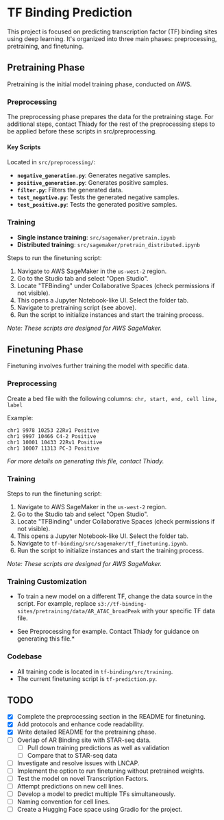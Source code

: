 # TF Binding Prediction

This project is focused on predicting transcription factor (TF) binding sites using deep learning. It's organized into three main phases: preprocessing, pretraining, and finetuning.



## Pretraining Phase

Pretraining is the initial model training phase, conducted on AWS.

### Preprocessing

The preprocessing phase prepares the data for the pretraining stage. For additional steps, contact Thiady for the rest of the preprocessing steps to be applied before these scripts in src/preprocessing.

#### Key Scripts

Located in `src/preprocessing/`:

- **`negative_generation.py`**: Generates negative samples.
- **`positive_generation.py`**: Generates positive samples.
- **`filter.py`**: Filters the generated data.
- **`test_negative.py`**: Tests the generated negative samples.
- **`test_positive.py`**: Tests the generated positive samples.

### Training

- **Single instance training**: `src/sagemaker/pretrain.ipynb`
- **Distributed training**: `src/sagemaker/pretrain_distributed.ipynb`

Steps to run the finetuning script:

1. Navigate to AWS SageMaker in the `us-west-2` region.
2. Go to the Studio tab and select "Open Studio".
3. Locate "TFBinding" under Collaborative Spaces (check permissions if not visible).
4. This opens a Jupyter Notebook-like UI. Select the folder tab.
5. Navigate to pretraining script (see above).
6. Run the script to initialize instances and start the training process.

*Note: These scripts are designed for AWS SageMaker.*

## Finetuning Phase

Finetuning involves further training the model with specific data.

### Preprocessing

Create a bed file with the following columns:
`chr, start, end, cell line, label`

Example:
```
chr1 9978 10253 22Rv1 Positive
chr1 9997 10466 C4-2 Positive
chr1 10001 10433 22Rv1 Positive
chr1 10007 11313 PC-3 Positive
```

*For more details on generating this file, contact Thiady.*

### Training

Steps to run the finetuning script:

1. Navigate to AWS SageMaker in the `us-west-2` region.
2. Go to the Studio tab and select "Open Studio".
3. Locate "TFBinding" under Collaborative Spaces (check permissions if not visible).
4. This opens a Jupyter Notebook-like UI. Select the folder tab.
5. Navigate to `tf-binding/src/sagemaker/tf_finetuning.ipynb`.
6. Run the script to initialize instances and start the training process.

*Note: These scripts are designed for AWS SageMaker.*

### Training Customization

- To train a new model on a different TF, change the data source in the script. For example, replace `s3://tf-binding-sites/pretraining/data/AR_ATAC_broadPeak` with your specific TF data file.

* See Preprocessing for example. Contact Thiady for guidance on generating this file.*

### Codebase

- All training code is located in `tf-binding/src/training`.
- The current finetuning script is `tf-prediction.py`.

## TODO

- [x] Complete the preprocessing section in the README for finetuning.
- [x] Add protocols and enhance code readability.
- [x] Write detailed README for the pretraining phase.
- [ ] Overlap of AR Binding site with STAR-seq data.
  - [ ] Pull down training predictions as well as validation
  - [ ] Compare that to STAR-seq data
- [ ] Investigate and resolve issues with LNCAP.
- [ ] Implement the option to run finetuning without pretrained weights.
- [ ] Test the model on novel Transcription Factors.
- [ ] Attempt predictions on new cell lines.
- [ ] Develop a model to predict multiple TFs simultaneously.
- [ ] Naming convention for cell lines.
- [ ] Create a Hugging Face space using Gradio for the project.
